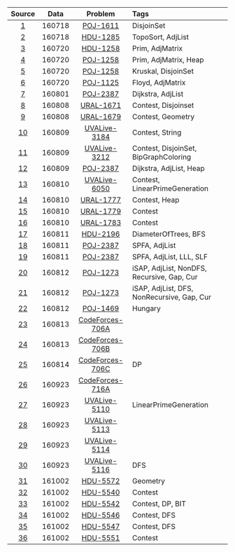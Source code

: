 |Source	|Data	|Problem	|Tags	|
|:-:	|:-:	|:-:		|:-		|
|[1](/source/1.cpp)	|160718	|[POJ-1611](http://vjudge.net/problem/POJ-1611)	|DisjoinSet|
|[2](/source/2.cpp)	|160718	|[HDU-1285](http://vjudge.net/problem/HDU-1285)	|TopoSort, AdjList|
|[3](/source/3.cpp)	|160720	|[HDU-1258](http://vjudge.net/problem/POJ-1258)	|Prim, AdjMatrix|
|[4](/source/4.cpp)	|160720	|[POJ-1258](http://vjudge.net/problem/POJ-1258)	|Prim, AdjMatrix, Heap|
|[5](/source/5.cpp)	|160720	|[POJ-1258](http://vjudge.net/problem/POJ-1258)	|Kruskal, DisjoinSet|
|[6](/source/6.cpp)	|160720	|[POJ-1125](http://vjudge.net/problem/POJ-1125)	|Floyd, AdjMatrix|
|[7](/source/7.cpp)	|160801	|[POJ-2387](http://vjudge.net/problem/POJ-2387)	|Dijkstra, AdjList|
|[8](/source/8.cpp)	|160808	|[URAL-1671](http://vjudge.net/problem/URAL-1671)	|Contest, Disjoinset|
|[9](/source/9.cpp)	|160808	|[URAL-1679](http://vjudge.net/problem/UVAL-1679)	|Contest, Geometry|
|[10](/source/10.cpp)	|160809	|[UVALive-3184](http://vjudge.net/problem/UVALive-3184)	|Contest, String|
|[11](/source/11.cpp)	|160809	|[UVALive-3212](http://vjudge.net/problem/UVALive-3212)	|Contest, DisjoinSet, BipGraphColoring|
|[12](/source/12.cpp)	|160809	|[POJ-2387](http://vjudge.net/problem/POJ-2387)	|Dijkstra, AdjList, Heap|
|[13](/source/13.cpp)	|160810	|[UVALive-6050](http://vjudge.net/problem/URALive-6050)	|Contest, LinearPrimeGeneration|
|[14](/source/14.cpp)	|160810	|[URAL-1777](http://vjudge.net/problem/URAL-1777)	|Contest, Heap|
|[15](/source/15.cpp)	|160810	|[URAL-1779](http://vjudge.net/problem/URAL-1779)	|Contest|
|[16](/source/16.cpp)	|160810	|[URAL-1783](http://vjudge.net/problem/URAL-1783)	|Contest|
|[17](/source/17.cpp)	|160811	|[HDU-2196](http://vjudge.net/problem/HDU-2196)	|DiameterOfTrees, BFS|
|[18](/source/18.cpp)	|160811	|[POJ-2387](http://vjudge.net/problem/POJ-2387)	|SPFA, AdjList|
|[19](/source/19.cpp)	|160811	|[POJ-2387](http://vjudge.net/problem/POJ-2387)	|SPFA, AdjList, LLL, SLF|
|[20](/source/20.cpp)	|160812	|[POJ-1273](http://vjudge.net/problem/POJ-1273)	|iSAP, AdjList, NonDFS, Recursive, Gap, Cur|
|[21](/source/21.cpp)	|160812	|[POJ-1273](http://vjudge.net/problem/POJ-1273)	|iSAP, AdjList, DFS, NonRecursive, Gap, Cur|
|[22](/source/22.cpp)	|160812	|[POJ-1469](http://vjudge.net/problem/POJ-1469)	|Hungary|
|[23](/source/23.cpp)	|160813	|[CodeForces-706A](http://vjudge.net/problem/CodeForces-706A)	||
|[24](/source/24.cpp)	|160813	|[CodeForces-706B](http://vjudge.net/problem/CodeForces-706B)	||
|[25](/source/25.cpp)	|160814	|[CodeForces-706C](http://vjudge.net/problem/CodeForces-706C)	|DP|
|[26](/source/26.cpp)	|160923	|[CodeForces-716A](http://vjudge.net/problem/CodeForces-716A)	||
|[27](/source/27.cpp)	|160923	|[UVALive-5110](http://vjudge.net/problem/UVALive-5110)	|LinearPrimeGeneration|
|[28](/source/28.cpp)	|160923	|[UVALive-5113](http://vjudge.net/problem/UVALive-5113)	||
|[29](/source/29.cpp)	|160923	|[UVALive-5114](http://vjudge.net/problem/UVALive-5114)	||
|[30](/source/30.cpp)	|160923	|[UVALive-5116](http://vjudge.net/problem/UVALive-5116)	|DFS|
|[31](/source/31.cpp)	|161002	|[HDU-5572](http://vjudge.net/problem/HDU-5572)	|Geometry|
|[32](/source/32.cpp)	|161002	|[HDU-5540](http://vjudge.net/problem/HDU-5540)	|Contest|
|[33](/source/33.cpp)	|161002	|[HDU-5542](http://vjudge.net/problem/HDU-5542)	|Contest, DP, BIT|
|[34](/source/34.cpp)	|161002	|[HDU-5546](http://vjudge.net/problem/HDU-5546)	|Contest, DFS|
|[35](/source/35.cpp)	|161002	|[HDU-5547](http://vjudge.net/problem/HDU-5547)	|Contest, DFS|
|[36](/source/36.cpp)	|161002	|[HDU-5551](http://vjudge.net/problem/HDU-5551)	|Contest|
